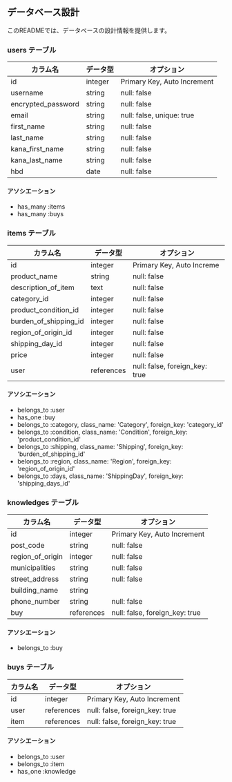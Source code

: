 ## データベース設計

このREADMEでは、データベースの設計情報を提供します。

### users テーブル

| カラム名            | データ型 | オプション                       |
|--------------------|----------|-------------------------------|
| id                 | integer  | Primary Key, Auto Increment   |
| username           | string   | null: false                   |
| encrypted_password | string   | null: false                    |
| email              | string   | null: false, unique: true      |
| first_name         | string   | null: false                    |
| last_name          | string   | null: false                    |
| kana_first_name    | string   | null: false                    |
| kana_last_name     | string   | null: false                    |
| hbd                | date     | null: false                    |

#### アソシエーション

- has_many :items
- has_many :buys

### items テーブル

| カラム名            | データ型   | オプション                         |
|---------------------|------------|--------------------------------|
| id                  | integer    | Primary Key, Auto Increme    |
| product_name        | string     | null: false                  |
| description_of_item | text       | null: false                   |
| category_id            | integer    | null: false                   |
| product_condition_id   | integer    | null: false                   |
| burden_of_shipping_id  | integer    | null: false                    |
| region_of_origin_id    | integer    | null: false                    |
| shipping_day_id       | integer    | null: false                    |
| price               | integer    | null: false                    |
| user                | references | null: false, foreign_key: true         |

#### アソシエーション

- belongs_to :user
- has_one :buy
- belongs_to :category, class_name: 'Category', foreign_key: 'category_id'
- belongs_to :condition, class_name: 'Condition', foreign_key: 'product_condition_id'
- belongs_to :shipping, class_name: 'Shipping', foreign_key: 'burden_of_shipping_id'
- belongs_to :region, class_name: 'Region', foreign_key: 'region_of_origin_id'
- belongs_to :days, class_name: 'ShippingDay', foreign_key: 'shipping_days_id'

### knowledges テーブル

| カラム名        | データ型   | オプション                           |
|----------------|----------|-------------------------------------|
| id             | integer  | Primary Key, Auto Increment         |
| post_code      | string   | null: false                         |
| region_of_origin | integer    | null: false                   |
| municipalities | string   | null: false                         |
| street_address | string   | null: false                         |
| building_name  | string   |                                     |
| phone_number   | string   | null: false                         |
| buy            | references | null: false, foreign_key: true   |

#### アソシエーション
- belongs_to :buy
### buys テーブル

| カラム名   | データ型     | オプション                        |
|-----------|------------|----------------------------------|
| id        | integer    | Primary Key, Auto Increment      |
| user      | references | null: false, foreign_key: true   |
| item      | references | null: false, foreign_key: true   |


#### アソシエーション

- belongs_to :user
- belongs_to :item
- has_one :knowledge